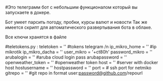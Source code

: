 #Это телеграмм бот с небольшим функционалом который вы запускаете в докере.

Бот умеет парсить погоду, пробки, курсы валют и новости
Так же имеется скрипт для автоматического развертывания бота в облаке.

Все ключи хранятся в файле

#teletokens.py :
  teletoken = '' #tokens telegram /n
  ip_mikro_home = '' #ip mikrotik
  ip_mikro_dacha = ''
  user_mikro = '+ct80h'
  password_mikro = ''
  arubalogin = '' #aruba cloud login pass
  arubapassword = ''
  openweather_token = '' #openweather token
  host = '' #server with docker host
  hostusername = ''
  hostpassword = ''
  port =  # ssh port for netmiko
  gitrepo = '' #git repo in format user:password@github.com/repourl
